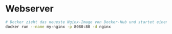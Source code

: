 # Webserver

```sh
# Docker zieht das neueste Nginx-Image von Docker-Hub und startet einen Container
docker run --name my-nginx -p 8080:80 -d nginx
```
